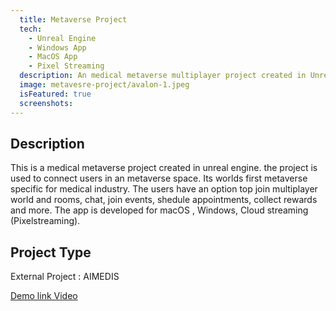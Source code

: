 ```yaml
---
  title: Metaverse Project
  tech:
    - Unreal Engine
    - Windows App
    - MacOS App
    - Pixel Streaming
  description: An medical metaverse multiplayer project created in Unreal Engine.
  image: metavesre-project/avalon-1.jpeg
  isFeatured: true
  screenshots:
---
```


## Description

This is a medical metaverse project created in unreal engine. the project is used to connect users in an metaverse space. Its worlds first metaverse specific for medical industry. The users have an option top join multiplayer world and rooms, chat, join events, shedule appointments, collect rewards and more. The app is developed for macOS , Windows, Cloud streaming (Pixelstreaming).

##  Project Type

External Project : AIMEDIS

<a href="https://www.youtube.com/watch?v=hb_g4P0GhEc">Demo link Video</a>
